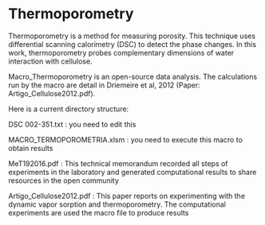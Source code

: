 # Thermoporometry

Thermoporometry is a method for measuring porosity. This technique uses differential scanning calorimetry (DSC) to detect the phase changes. In this work, thermoporometry probes complementary dimensions of water interaction with cellulose.

Macro_Thermoporometry is an open-source data analysis. The calculations run by the macro are detail in Driemeire et al, 2012 (Paper: Artigo_Cellulose2012.pdf).

Here is a current directory structure:
  
  DSC 002-351.txt : you need to edit this
  
  MACRO_TERMOPOROMETRIA.xlsm : you need to execute this macro to obtain results
      
  MeT192016.pdf : This technical memorandum recorded all steps of experiments in the laboratory and generated computational  results to share resources in the open community
  
  Artigo_Cellulose2012.pdf : This paper reports on experimenting with the dynamic vapor sorption and thermoporometry. The computational experiments are used the macro file to produce results
